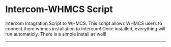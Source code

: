 # Intercom-WHMCS Script
Intercom Intagration Script to WHMCS.
This script allows WHMCS users to connect there whmcs installation to Intercom! Once installed, everything will run automaticly. There is a simple install as well!

---
